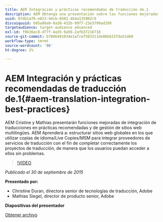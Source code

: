 ```yaml
---
title: AEM Integración y prácticas recomendadas de traducción de.1
description: AEM Obtenga una presentación sobre las funciones mejoradas de integración de traducciones en el trabajo de traducción en el trabajo de. Conozca las prácticas recomendadas para administrar sitios web multilingües.
uuid: 07db1af6-e823-44cb-8502-4b4a135902c9
discoiquuid: b05a88a0-8a38-432b-99f7-23e3799ad209
targetaudience: target-audience advanced
exl-id: f0b36ac8-d77f-4a35-9a56-2afb37216718
source-git-commit: b7806491034e1afcef503311de86bb15fda51460
workflow-type: tm+mt
source-wordcount: '96'
ht-degree: 2%

---
```


# AEM Integración y prácticas recomendadas de traducción de.1{#aem-translation-integration-best-practices}

AEM Cristine y Mathias presentarán funciones mejoradas de integración de traducciones en prácticas recomendadas y de gestión de sitios web multilingües. AEM Aprenderá a: estructurar sitios web globales en los que utilizar copias de idioma/Live Copies/MSM para integrar proveedores de servicios de traducción con el fin de completar correctamente los proyectos de traducción, de manera que los usuarios puedan acceder a ellos sin problemas.

>[!VIDEO](https://video.tv.adobe.com/v/19371/?quality=9)

*Publicado el 30 de septiembre de 2015*

**Presentado por:**

* Christine Duran, directora senior de tecnologías de traducción, Adobe
* Mathias Siegel, director de producto senior, Adobe

**Diapositivas del presentador**

[Obtener archivo](assets/09302015-aem-gems-translation-integration-and-best-practices.pdf)

<!--
[Get back to the Overview](https://helpx.adobe.com/experience-manager/kt/eseminars/gems/aem-index.html)
-->
